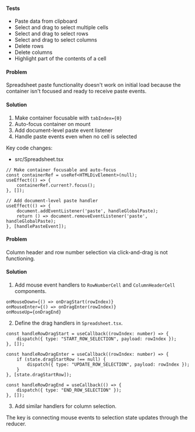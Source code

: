 #### Tests
- Paste data from clipboard
- Select and drag to select multiple cells
- Select and drag to select rows
- Select and drag to select columns
- Delete rows
- Delete columns
- Highlight part of the contents of a cell



#### Problem
Spreadsheet paste functionality doesn't work on initial load because the container isn't focused and ready to receive paste events.

#### Solution
1. Make container focusable with `tabIndex={0}`
2. Auto-focus container on mount
3. Add document-level paste event listener
4. Handle paste events even when no cell is selected

Key code changes:
- src/Spreadsheet.tsx
```tsx
// Make container focusable and auto-focus
const containerRef = useRef<HTMLDivElement>(null);
useEffect(() => {
    containerRef.current?.focus();
}, []);

// Add document-level paste handler
useEffect(() => {
    document.addEventListener('paste', handleGlobalPaste);
    return () => document.removeEventListener('paste', handleGlobalPaste);
}, [handlePasteEvent]);
```

#### Problem
Column header and row number selection via click-and-drag is not functioning.

#### Solution
1. Add mouse event handlers to `RowNumberCell` and `ColumnHeaderCell` components.
```tsx
onMouseDown={() => onDragStart(rowIndex)}
onMouseEnter={() => onDragEnter(rowIndex)}
onMouseUp={onDragEnd}
```
2. Define the drag handlers in `Spreadsheet.tsx`.
```tsx
const handleRowDragStart = useCallback((rowIndex: number) => {
    dispatch({ type: "START_ROW_SELECTION", payload: rowIndex });
}, []);

const handleRowDragEnter = useCallback((rowIndex: number) => {
    if (state.dragStartRow !== null) {
        dispatch({ type: "UPDATE_ROW_SELECTION", payload: rowIndex });
    }
}, [state.dragStartRow]);

const handleRowDragEnd = useCallback(() => {
    dispatch({ type: "END_ROW_SELECTION" });
}, []);
```
3. Add similar handlers for column selection.

The key is connecting mouse events to selection state updates through the reducer.